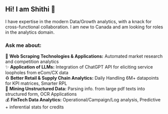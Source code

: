 ## Hi! I am Shithi 👋

I have expertise in the modern Data/Growth analytics, with a knack for cross-functional collaboration. I am new to Canada and am looking for roles in the analytics domain.

<!--
**shithi30/shithi30** is a ✨ _special_ ✨ repository because its `README.md` (this file) appears on your GitHub profile.

Here are some ideas to get you started:

- 🔭 I’m currently working on ...
- 🌱 I’m currently learning ...
- 👯 I’m looking to collaborate on ...
- 🤔 I’m looking for help with ...
- 💬 Ask me about ...
- 📫 How to reach me: ...
- 😄 Pronouns: ...
- ⚡ Fun fact: ...
-->

### Ask me about:
🤖 <strong>Web Scraping Technologies & Applications:</strong> Automated market research and competition analytics
<br>
✨ <strong>Application of LLMs:</strong> Integration of ChatGPT API for eliciting service loopholes from eCom/CX data
<br>
♻️ <strong>Better Retail & Supply Chain Analytics:</strong> Daily Handling 6M+ datapoints for KPI matrices, Smarter RPL
<br>
🏁 <strong>Mining Unstructured Data:</strong> Parsing info. from large pdf texts into structured form, OCR Applications
<br>
💰 <strong>FinTech Data Analytics:</strong> Operational/Campaign/Log analysis, Predictive + inferential stats for credits

